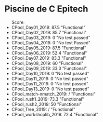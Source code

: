 # Piscine de C Epitech

<ul> Score:
  <li>CPool_Day01_2019: 87.5 "Functional"</li>
  <li>CPool_Day02_2019: 85.7 "Functional"</li>
  <li>CPool_Day03_2019: 0 "No test passed"</li>
  <li>CPool_Day04_2019: 0 "No test Passed"</li>
  <li>CPool_Day05_2019: 87.5 "Functional"</li>
  <li>CPool_Day06_2019: 52.4 "Functional"</li>
  <li>CPool_Day07_2019: 83.3 "Functional"</li>
  <li>CPool_Day08_2019: 60 "Functional"</li>
  <li>CPool_Day09_2019: 33.3 "Functional"</li>
  <li>CPool_Day10_2019: 0 "No test passed"</li>
  <li>CPool_Day11_2019: 0 "No test passed"</li>
  <li>CPool_Day11_2019: 0 "No test passed"</li>
  <li>CPool_Day13_2019: 0 "No test passed"</li>
  <li>CPool_match-nmatch_2019: / "Functional"</li>
  <li>CPool_rush1_2019: 73.3 "Functional"</li>
  <li>CPool_rush2_2019: 50 "Functional"</li>
  <li>CPool_Tree_2019: / "Functional"</li>
  <li>CPool_workshoplib_2019: 72.4 "Functional"</li>
<ul>
